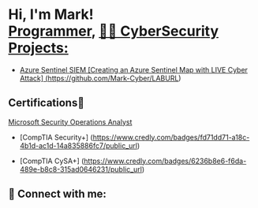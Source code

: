 <h1>Hi, I'm Mark! <br/><a href="https://github.com/Mark-Cyber">Programmer</a>, <a href="https://www.linkedin.com/in/mark-kamotho-9b67971b8"

<h2>👨‍💻 CyberSecurity Projects:</h2>

  - Azure Sentinel SIEM [Creating an Azure Sentinel Map with LIVE Cyber Attack] (https://github.com/Mark-Cyber/LABURL)

<h2>Certifications📜 </h2>

[Microsoft Security Operations Analyst](https://learn.microsoft.com/api/credentials/share/en-us/MarkKamotho-9627/924C7328A47B84CB?sharingId=3C3E8366B7D705F0)
- [CompTIA Security+] (https://www.credly.com/badges/fd71dd71-a18c-4b1d-ac1d-14a835886fc7/public_url)



- [CompTIA CySA+] (https://www.credly.com/badges/6236b8e6-f6da-489e-b8c8-315ad0646231/public_url)
<h2> 🤳 Connect with me:</h2>

[linkedin]: https://www.linkedin.com/in/mark-kamotho-9b67971b8/

<!--
**joshmadakor1/joshmadakor1** is a ✨ _special_ ✨ repository because its `README.md` (this file) appears on your GitHub profile.

Here are some ideas to get you started:

- 🔭 I’m currently working on ...
- 🌱 I’m currently learning ...
- 👯 I’m looking to collaborate on ...
- 🤔 I’m looking for help with ...
- 💬 Ask me about ...
- 📫 How to reach me: ...
- 😄 Pronouns: ...
- ⚡ Fun fact: ...
-->
